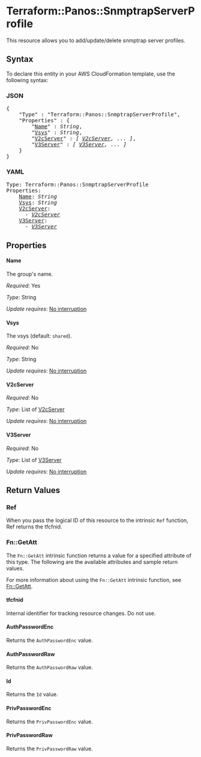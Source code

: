 # Terraform::Panos::SnmptrapServerProfile

This resource allows you to add/update/delete snmptrap server profiles.

## Syntax

To declare this entity in your AWS CloudFormation template, use the following syntax:

### JSON

<pre>
{
    "Type" : "Terraform::Panos::SnmptrapServerProfile",
    "Properties" : {
        "<a href="#name" title="Name">Name</a>" : <i>String</i>,
        "<a href="#vsys" title="Vsys">Vsys</a>" : <i>String</i>,
        "<a href="#v2cserver" title="V2cServer">V2cServer</a>" : <i>[ <a href="v2cserver.md">V2cServer</a>, ... ]</i>,
        "<a href="#v3server" title="V3Server">V3Server</a>" : <i>[ <a href="v3server.md">V3Server</a>, ... ]</i>
    }
}
</pre>

### YAML

<pre>
Type: Terraform::Panos::SnmptrapServerProfile
Properties:
    <a href="#name" title="Name">Name</a>: <i>String</i>
    <a href="#vsys" title="Vsys">Vsys</a>: <i>String</i>
    <a href="#v2cserver" title="V2cServer">V2cServer</a>: <i>
      - <a href="v2cserver.md">V2cServer</a></i>
    <a href="#v3server" title="V3Server">V3Server</a>: <i>
      - <a href="v3server.md">V3Server</a></i>
</pre>

## Properties

#### Name

The group's name.

_Required_: Yes

_Type_: String

_Update requires_: [No interruption](https://docs.aws.amazon.com/AWSCloudFormation/latest/UserGuide/using-cfn-updating-stacks-update-behaviors.html#update-no-interrupt)

#### Vsys

The vsys (default: `shared`).

_Required_: No

_Type_: String

_Update requires_: [No interruption](https://docs.aws.amazon.com/AWSCloudFormation/latest/UserGuide/using-cfn-updating-stacks-update-behaviors.html#update-no-interrupt)

#### V2cServer

_Required_: No

_Type_: List of <a href="v2cserver.md">V2cServer</a>

_Update requires_: [No interruption](https://docs.aws.amazon.com/AWSCloudFormation/latest/UserGuide/using-cfn-updating-stacks-update-behaviors.html#update-no-interrupt)

#### V3Server

_Required_: No

_Type_: List of <a href="v3server.md">V3Server</a>

_Update requires_: [No interruption](https://docs.aws.amazon.com/AWSCloudFormation/latest/UserGuide/using-cfn-updating-stacks-update-behaviors.html#update-no-interrupt)

## Return Values

### Ref

When you pass the logical ID of this resource to the intrinsic `Ref` function, Ref returns the tfcfnid.

### Fn::GetAtt

The `Fn::GetAtt` intrinsic function returns a value for a specified attribute of this type. The following are the available attributes and sample return values.

For more information about using the `Fn::GetAtt` intrinsic function, see [Fn::GetAtt](https://docs.aws.amazon.com/AWSCloudFormation/latest/UserGuide/intrinsic-function-reference-getatt.html).

#### tfcfnid

Internal identifier for tracking resource changes. Do not use.

#### AuthPasswordEnc

Returns the <code>AuthPasswordEnc</code> value.

#### AuthPasswordRaw

Returns the <code>AuthPasswordRaw</code> value.

#### Id

Returns the <code>Id</code> value.

#### PrivPasswordEnc

Returns the <code>PrivPasswordEnc</code> value.

#### PrivPasswordRaw

Returns the <code>PrivPasswordRaw</code> value.

